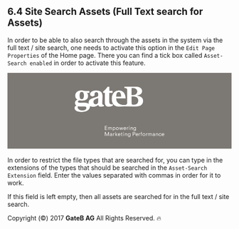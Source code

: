 ## 6.4 Site Search Assets (Full Text search for Assets)

In order to be able to also search through the assets in the system via the full text / site search, one needs to activate this option in the `Edit Page Properties` of the Home page. There you can find a tick box called `Asset-Search enabled` in order to activate this feature.

![alt text](../reference/dummy.png "this is a placeholder")

In order to restrict the file types that are searched for, you can type in the extensions of the types that should be searched in the `Asset-Search Extension` field. Enter the values separated with commas in order for it to work.

If this field is left empty, then all assets are searched for in the full text / site search.



Copyright (©) 2017 **GateB AG** All Rights Reserved. :fire:
